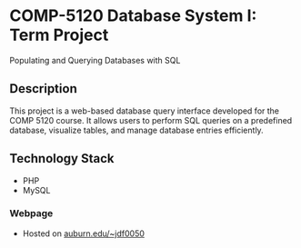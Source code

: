 # **COMP-5120 Database System I: Term Project**
Populating and Querying Databases with SQL

## Description
This project is a web-based database query interface developed for the COMP 5120 course. It allows users to perform SQL queries on a predefined database, visualize tables, and manage database entries efficiently.

## Technology Stack 
- PHP
- MySQL

### Webpage
- Hosted on [auburn.edu/~jdf0050](https://webhome.auburn.edu/~jdf0050/)
